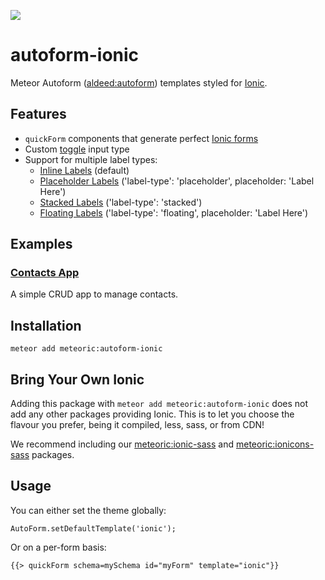 ![](http://f.cl.ly/items/391y4708420P0H001k1G/meteoric.png)

# autoform-ionic

Meteor Autoform ([aldeed:autoform](https://atmospherejs.com/aldeed/autoform)) templates styled for [Ionic](http://ionicframework.com/).

## Features

- `quickForm` components that generate perfect [Ionic forms](http://ionicframework.com/docs/components/#forms)
- Custom [toggle](http://ionicframework.com/docs/components/#toggle) input type
- Support for multiple label types:
  - [Inline Labels](http://ionicframework.com/docs/components/#forms-inline-labels) (default)
  - [Placeholder Labels](http://ionicframework.com/docs/components/#forms-placeholder-labels) ('label-type': 'placeholder', placeholder: 'Label Here')
  - [Stacked Labels](http://ionicframework.com/docs/components/#forms-stacked-labels) ('label-type': 'stacked')
  - [Floating Labels](http://ionicframework.com/docs/components/#forms-floating-labels) ('label-type': 'floating', placeholder: 'Label Here')

## Examples

### [Contacts App](https://github.com/meteoric/contacts)
A simple CRUD app to manage contacts.

## Installation

```
meteor add meteoric:autoform-ionic
```

## Bring Your Own Ionic

Adding this package with `meteor add meteoric:autoform-ionic` does not add any other packages providing Ionic. This is to let you choose the flavour you prefer, being it compiled, less, sass, or from CDN!

We recommend including our [meteoric:ionic-sass](https://github.com/meteoric/ionic-sass) and [meteoric:ionicons-sass](https://github.com/meteoric/ionicons-sass) packages.

## Usage

You can either set the theme globally:

```
AutoForm.setDefaultTemplate('ionic');
```

Or on a per-form basis:

```
{{> quickForm schema=mySchema id="myForm" template="ionic"}}
```
